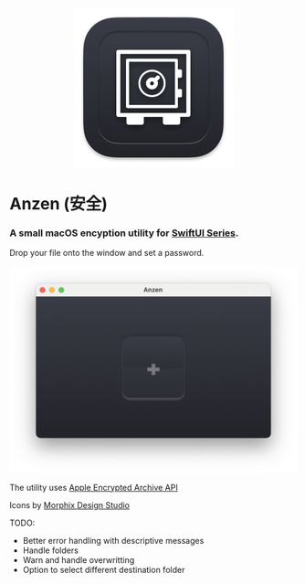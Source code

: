 <p align="center">
  <img src="icon.png" width="280" />
</p>

# Anzen (安全)
### A small macOS encyption utility for [SwiftUI Series](https://www.swiftuiseries.com/).

Drop your file onto the window and set a password.
<p align="center">
  <img src="application.png" width="580" />
</p>

The utility uses [Apple Encrypted Archive API](https://developer.apple.com/documentation/applearchive/encrypting_and_decrypting_a_single_file)

Icons by [Morphix Design Studio](https://morphix.si)

TODO:
- Better error handling with descriptive messages
- Handle folders
- Warn and handle overwritting
- Option to select different destination folder